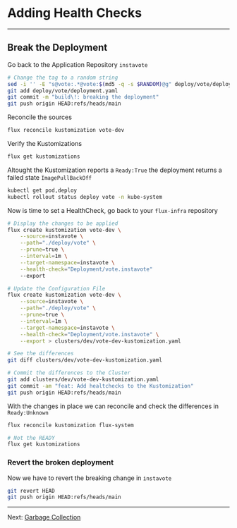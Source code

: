 # Adding Health Checks
-------

## Break the Deployment

Go back to the Application Repository `instavote`

```sh
# Change the tag to a random string
sed -i '' -E "s@vote:.*@vote:$(md5 -q -s $RANDOM)@g" deploy/vote/deployment.yaml
git add deploy/vote/deployment.yaml
git commit -m "build\!: breaking the deployment"
git push origin HEAD:refs/heads/main
```

Reconcile the sources

```sh
flux reconcile kustomization vote-dev
```

Verify the Kustomizations

```sh
flux get kustomizations
```

Altought the Kustomization reports a `Ready:True` the deployment returns a failed state `ImagePullBackOff`

```sh
kubectl get pod,deploy
kubectl rollout status deploy vote -n kube-system
```

Now is time to set a HealthCheck, go back to your `flux-infra` repository

```sh
# Display the changes to be applied
flux create kustomization vote-dev \
    --source=instavote \
    --path="./deploy/vote" \
    --prune=true \
    --interval=1m \
    --target-namespace=instavote \
    --health-check="Deployment/vote.instavote"
    --export

# Update the Configuration File
flux create kustomization vote-dev \
    --source=instavote \
    --path="./deploy/vote" \
    --prune=true \
    --interval=1m \
    --target-namespace=instavote \
    --health-check="Deployment/vote.instavote" \
    --export > clusters/dev/vote-dev-kustomization.yaml

# See the differences
git diff clusters/dev/vote-dev-kustomization.yaml

# Commit the differences to the Cluster
git add clusters/dev/vote-dev-kustomization.yaml
git commit -am "feat: Add healtchecks to the Kustomization"
git push origin HEAD:refs/heads/main
```

With the changes in place we can reconcile and check the differences in `Ready:Unknown`

```sh
flux reconcile kustomization flux-system

# Not the READY
flux get kustomizations
```

### Revert the broken deployment

Now we have to revert the breaking change in `instavote`

```sh
git revert HEAD
git push origin HEAD:refs/heads/main
```

---
Next: [Garbage Collection](./08-Garbage-Collection.md)
